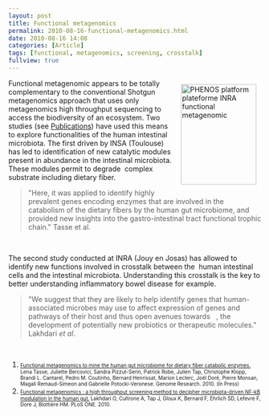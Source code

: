 ```yaml
---
layout: post
title: Functional metagenomics
permalink: 2010-08-16-functional-metagenomics.html
date: 2010-08-16 14:08 
categories: [Article]
tags: [functional, metagenomics, screening, crosstalk]
fullview: true
---
```




<img src="http://julientap.free.fr/images/phenos-platform-inra.jpg" mce_src="images/phenos-platform-inra.jpg" alt="PHENOS platform plateforme INRA functional metagenomic" title="PHENOS platform plateforme INRA functional metagenomic" style="float: right; border: 10px solid white;" mce_style="float: right; border: 10px solid white;" height="200" width="150">



<p><span id="result_box"><span style="background-color: #ffffff;" mce_style="background-color: #ffffff;"> </span></span><span id="result_box"><span style="background-color: #ffffff;" mce_style="background-color: #ffffff;">Functiona</span></span><span id="result_box"><span style="background-color: #ffffff;" mce_style="background-color: #ffffff;">l metagenomic appears to be  totally complementary to the conventional </span></span>Shotgun metagenomics<span id="result_box"> </span><span id="result_box"><span style="background-color: #ffffff;" mce_style="background-color: #ffffff;">approach </span></span><span id="result_box"><span style="background-color: #ffffff;" mce_style="background-color: #ffffff;">that uses only  metagenomics high throughput sequencing to access the biodiversity of an  ecosystem. </span><span style="background-color: #ffffff;" mce_style="background-color: #ffffff;">Two studies </span></span>(see <a href="http://julientap.com/about.html" mce_href="index.php/publications-et-comunications.html">Publications</a>)<span id="result_box"><span style="background-color: #ffffff;" mce_style="background-color: #ffffff;"> have used this means to explore functionalities of  the human intestinal microbiota. </span>The  first driven by INSA (Toulouse) has led to identification of new catalytic  modules present in abundance in the intestinal microbiota. These modules permit to degrade&nbsp; complex </span><span id="result_box">substrate</span><span id="result_box"> including</span><span id="result_box"> dietary fiber.</span></p>
<blockquote>
<p>"Here, it was applied to identify highly prevalent genes encoding enzymes that are involved in the catabolism of the dietary fibers by the human gut microbiome, and provided new insights into the gastro-intestinal tract functional trophic chain." Tasse et al.</p>
</blockquote>
<p><br></p>
<p>The second study conducted at INRA (Jouy en Josas) has allowed to  identify new functions involved in crosstalk between the&nbsp; human intestinal cells and the intestinal microbiota. Understanding this crosstalk is the  key to better understanding inflammatory bowel disease for example.</p>
<blockquote>
<p>"We suggest that they are likely to help identify genes that human-associated microbes may use to affect expression of genes and&nbsp; pathways of their host and thus open avenues towards &nbsp;&nbsp;, the development of potentially new probiotics or therapeutic molecules." Lakhdari <i>et al</i>.</p>
</blockquote>
<p><br></p>
<ol>
<li><span style="font-size: x-small;" mce_style="font-size: x-small;"><a href="http://www.ncbi.nlm.nih.gov/pubmed/20841432" mce_href="http://www.ncbi.nlm.nih.gov/pubmed/20841432" title="Functional metagenomics to mine the human gut microbiome for dietary fiber catabolic enzymes.">Functional metagenomics to mine the human gut microbiome for dietary fiber catabolic enzymes.</a> Lena Tasse, Juliette Bercovici, Sandra Pizzut-Serin, Patrick Robe, Julien Tap, Christophe Klopp, Brandi L. Cantarel, Pedro M. Coutinho, Bernard Henrissat, Marion Leclerc, Joël Doré, Pierre Monsan, Magali Remaud-Simeon and Gabrielle Potocki-Veronese. Genome Research. 2010. (In Press)</span></li>
<li><span style="font-size: x-small;" mce_style="font-size: x-small;"><a href="http://www.ncbi.nlm.nih.gov/pubmed/20927194" mce_href="http://www.ncbi.nlm.nih.gov/pubmed/20927194" title="Functional metagenomics : a high throughput screening method to decipher microbiota-driven NF-kB modulation in the human gut.">Functional metagenomics : a high throughput screening method to decipher microbiota-driven NF-kB modulation in the human gut.</a> Lakhdari O, Cultrone A, Tap J, Gloux K, Bernard F, Ehrlich SD, Lefevre F, Dore J, Blottière HM. PLoS ONE. 2010. </li>
</ol>